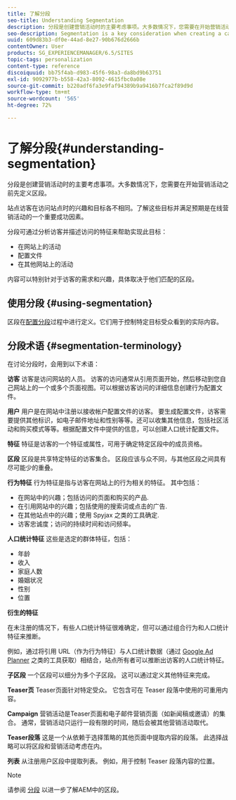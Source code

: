 ```yaml
---
title: 了解分段
seo-title: Understanding Segmentation
description: 分段是创建营销活动时的主要考虑事项。大多数情况下，您需要在开始营销活动之前先定义区段。
seo-description: Segmentation is a key consideration when creating a campaign. In most cases, you will need to have segments already defined before starting your campaign.
uuid: 609d83b3-df0e-44ad-8e27-90b676d2666b
contentOwner: User
products: SG_EXPERIENCEMANAGER/6.5/SITES
topic-tags: personalization
content-type: reference
discoiquuid: bb75f4ab-d983-45f6-98a3-da8bd9b63751
exl-id: 9092977b-b558-42a3-8092-4615fbc0a08e
source-git-commit: b220adf6fa3e9faf94389b9a9416b7fca2f89d9d
workflow-type: tm+mt
source-wordcount: '565'
ht-degree: 72%

---
```


# 了解分段{#understanding-segmentation}

分段是创建营销活动时的主要考虑事项。大多数情况下，您需要在开始营销活动之前先定义区段。

站点访客在访问站点时的兴趣和目标各不相同。了解这些目标并满足预期是在线营销活动的一个重要成功因素。

分段可通过分析访客并描述访问的特征来帮助实现此目标：

* 在网站上的活动
* 配置文件
* 在其他网站上的活动

内容可以特别针对于访客的需求和兴趣，具体取决于他们匹配的区段。

## 使用分段 {#using-segmentation}

区段在[配置分段](/help/sites-administering/campaign-segmentation.md)过程中进行定义。它们用于控制特定目标受众看到的实际内容。

## 分段术语 {#segmentation-terminology}

在讨论分段时，会用到以下术语：

**访客** 访客是访问网站的人员。 访客的访问通常从引用页面开始，然后移动到您自己网站上的一个或多个页面视图。可以根据访客访问的详细信息创建行为配置文件。

**用户** 用户是在网站中注册以接收帐户配置文件的访客。 要生成配置文件，访客需要提供其他标识，如电子邮件地址和性别等等。还可以收集其他信息，包括社区活动和购买模式等等。根据配置文件中提供的信息，可以创建人口统计配置文件。

**特征** 特征是访客的一个特征或属性，可用于确定特定区段中的成员资格。

**区段** 区段是共享特定特征的访客集合。 区段应该与众不同，与其他区段之间具有尽可能少的重叠。

**行为特征** 行为特征是指与访客在网站上的行为相关的特征。 其中包括：

* 在网站中的兴趣；包括访问的页面和购买的产品.
* 在引用网站中的兴趣；包括使用的搜索词或点击的广告.
* 在其他站点中的兴趣；使用 Spyjax 之类的工具确定.
* 访客忠诚度；访问的持续时间和访问频率。

**人口统计特征** 这些是选定的群体特征，包括：

* 年龄
* 收入
* 家庭人数
* 婚姻状况
* 性别
* 位置

**衍生的特征**

在未注册的情况下，有些人口统计特征很难确定，但可以通过组合行为和人口统计特征来推断。

例如，通过将引用 URL（作为行为特征）与人口统计数据（通过 [Google Ad Planner](https://www.google.com/adplanner/) 之类的工具获取）相结合，站点所有者可以推断出访客的人口统计特征。

**子区段** 一个区段可以细分为多个子区段。 这可以通过定义其他特征来完成。

**Teaser页** Teaser页面针对特定受众。 它包含可在 Teaser 段落中使用的可重用内容。

**Campaign** 营销活动是Teaser页面和电子邮件营销页面（如新闻稿或邀请）的集合。 通常，营销活动只运行一段有限的时间，随后会被其他营销活动取代。

**Teaser段落** 这是一个从依赖于选择策略的其他页面中提取内容的段落。 此选择战略可以将区段和营销活动考虑在内。

**列表** 从注册用户区段中提取列表。 例如，用于控制 Teaser 段落内容的位置。

>[!NOTE]
>
>请参阅 [分段](/help/sites-administering/campaign-segmentation.md) 以进一步了解AEM中的区段。
